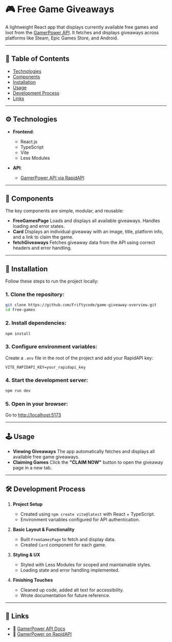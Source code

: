 # 🎮 Free Game Giveaways

A lightweight React app that displays currently available free games and loot from the [GamerPower API](https://www.gamerpower.com/api-read). It fetches and displays giveaways across platforms like Steam, Epic Games Store, and Android.

---

## 📑 Table of Contents

- [Technologies](#technologies)
- [Components](#components)
- [Installation](#installation)
- [Usage](#usage)
- [Development Process](#development-process)
- [Links](#links)

---

## ⚙️ Technologies

- **Frontend**:

  - React.js
  - TypeScript
  - Vite
  - Less Modules

- **API**:

  - [GamerPower API via RapidAPI](https://rapidapi.com/digiwalls/api/gamerpower)

---

## 🧩 Components

The key components are simple, modular, and reusable:

- **FreeGamesPage**
  Loads and displays all available giveaways. Handles loading and error states.
- **Card**
  Displays an individual giveaway with an image, title, platform info, and a link to claim the game.
- **fetchGiveaways**
  Fetches giveaway data from the API using correct headers and error handling.

---

## 🧪 Installation

Follow these steps to run the project locally:

### 1. Clone the repository:

```bash
git clone https://github.com/Friftycode/game-giveaway-overview.git
cd free-games
```

### 2. Install dependencies:

```bash
npm install
```

### 3. Configure environment variables:

Create a `.env` file in the root of the project and add your RapidAPI key:

```env
VITE_RAPIDAPI_KEY=your_rapidapi_key
```

### 4. Start the development server:

```bash
npm run dev
```

### 5. Open in your browser:

Go to [http://localhost:5173](http://localhost:5173)

---

## 🕹️ Usage

- **Viewing Giveaways**
  The app automatically fetches and displays all available free game giveaways.
- **Claiming Games**
  Click the **"CLAIM NOW"** button to open the giveaway page in a new tab.

---

## 🛠️ Development Process

1. **Project Setup**

   - Created using `npm create vite@latest` with React + TypeScript.
   - Environment variables configured for API authentication.

2. **Basic Layout & Functionality**

   - Built `FreeGamesPage` to fetch and display data.
   - Created `Card` component for each game.

3. **Styling & UX**

   - Styled with Less Modules for scoped and maintainable styles.
   - Loading state and error handling implemented.

4. **Finishing Touches**

   - Cleaned up code, added alt text for accessibility.
   - Wrote documentation for future reference.

---

## 📎 Links

- 📘 [GamerPower API Docs](https://www.gamerpower.com/api-read)
- 🚀 [GamerPower on RapidAPI](https://rapidapi.com/digiwalls/api/gamerpower)
